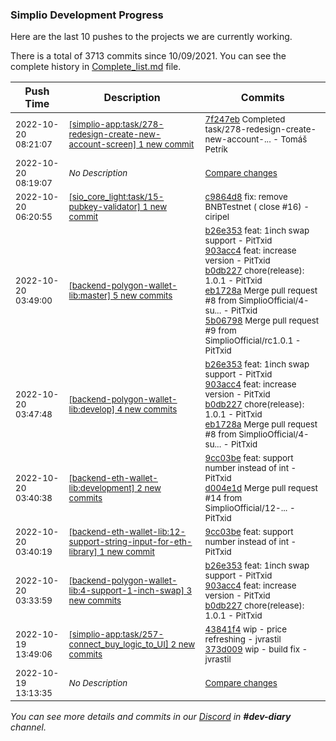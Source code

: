 
### Simplio Development Progress

Here are the last 10 pushes to the projects we are currently working.

There is a total of 3713 commits since 10/09/2021. You can see the complete history in
 [Complete_list.md](Complete_list.md) file.

| Push Time | Description | Commits |
| --- | --- | --- |
| <sub>2022-10-20 08:21:07</sub> | <sub>[[simplio-app:task/278\-redesign\-create\-new\-account\-screen] 1 new commit](https://github.com/SimplioOfficial/simplio-app/commit/7f247eb61155104b4e9202d9d077232ee11231d4)</sub> | <sub>[7f247eb](https://github.com/SimplioOfficial/simplio-app/commit/7f247eb61155104b4e9202d9d077232ee11231d4) Completed task/278-redesign-create-new-account-... - Tomáš Petrík</sub> |
| <sub>2022-10-20 08:19:07</sub> | <sub>_No Description_</sub> | <sub>[Compare changes](https://github.com/SimplioOfficial/simplio-app/compare/c3f61845d4de...e2191cde2563)</sub> |
| <sub>2022-10-20 06:20:55</sub> | <sub>[[sio_core_light:task/15\-pubkey\-validator] 1 new commit](https://github.com/SimplioOfficial/sio_core_light/commit/c9864d86df6bee6af41b8facc683b643871b920c)</sub> | <sub>[c9864d8](https://github.com/SimplioOfficial/sio_core_light/commit/c9864d86df6bee6af41b8facc683b643871b920c) fix: remove BNBTestnet ( close #16) - ciripel</sub> |
| <sub>2022-10-20 03:49:00</sub> | <sub>[[backend-polygon-wallet-lib:master] 5 new commits](https://github.com/SimplioOfficial/backend-polygon-wallet-lib/compare/aa36440bf015...5b06798ba574)</sub> | <sub>[b26e353](https://github.com/SimplioOfficial/backend-polygon-wallet-lib/commit/b26e3538ca413412d0c3e81ef7ab31a122d3d1cb) feat: 1inch swap support - PitTxid<br>[903acc4](https://github.com/SimplioOfficial/backend-polygon-wallet-lib/commit/903acc4111217764cc2ff8294c618c803d6af430) feat: increase version - PitTxid<br>[b0db227](https://github.com/SimplioOfficial/backend-polygon-wallet-lib/commit/b0db2277f15666035119bf204157bf23563d5a02) chore(release): 1.0.1 - PitTxid<br>[eb1728a](https://github.com/SimplioOfficial/backend-polygon-wallet-lib/commit/eb1728a33506ddc1723326f08241ebd00201c42d) Merge pull request #8 from SimplioOfficial/4-su... - PitTxid<br>[5b06798](https://github.com/SimplioOfficial/backend-polygon-wallet-lib/commit/5b06798ba5747291f7b7b72b3078c40d89be2ea4) Merge pull request #9 from SimplioOfficial/rc1.0.1 - PitTxid</sub> |
| <sub>2022-10-20 03:47:48</sub> | <sub>[[backend-polygon-wallet-lib:develop] 4 new commits](https://github.com/SimplioOfficial/backend-polygon-wallet-lib/compare/ebcd4de827bd...eb1728a33506)</sub> | <sub>[b26e353](https://github.com/SimplioOfficial/backend-polygon-wallet-lib/commit/b26e3538ca413412d0c3e81ef7ab31a122d3d1cb) feat: 1inch swap support - PitTxid<br>[903acc4](https://github.com/SimplioOfficial/backend-polygon-wallet-lib/commit/903acc4111217764cc2ff8294c618c803d6af430) feat: increase version - PitTxid<br>[b0db227](https://github.com/SimplioOfficial/backend-polygon-wallet-lib/commit/b0db2277f15666035119bf204157bf23563d5a02) chore(release): 1.0.1 - PitTxid<br>[eb1728a](https://github.com/SimplioOfficial/backend-polygon-wallet-lib/commit/eb1728a33506ddc1723326f08241ebd00201c42d) Merge pull request #8 from SimplioOfficial/4-su... - PitTxid</sub> |
| <sub>2022-10-20 03:40:38</sub> | <sub>[[backend-eth-wallet-lib:development] 2 new commits](https://github.com/SimplioOfficial/backend-eth-wallet-lib/compare/d6b35aa7d0ea...d004e1dc380a)</sub> | <sub>[9cc03be](https://github.com/SimplioOfficial/backend-eth-wallet-lib/commit/9cc03be436caa9e0a3bf156b87e2b687e4cf759a) feat: support number instead of int - PitTxid<br>[d004e1d](https://github.com/SimplioOfficial/backend-eth-wallet-lib/commit/d004e1dc380a25d75977705ebb52b52855ae1491) Merge pull request #14 from SimplioOfficial/12-... - PitTxid</sub> |
| <sub>2022-10-20 03:40:19</sub> | <sub>[[backend-eth-wallet-lib:12\-support\-string\-input\-for\-eth\-library] 1 new commit](https://github.com/SimplioOfficial/backend-eth-wallet-lib/commit/9cc03be436caa9e0a3bf156b87e2b687e4cf759a)</sub> | <sub>[9cc03be](https://github.com/SimplioOfficial/backend-eth-wallet-lib/commit/9cc03be436caa9e0a3bf156b87e2b687e4cf759a) feat: support number instead of int - PitTxid</sub> |
| <sub>2022-10-20 03:33:59</sub> | <sub>[[backend-polygon-wallet-lib:4\-support\-1\-inch\-swap] 3 new commits](https://github.com/SimplioOfficial/backend-polygon-wallet-lib/compare/ebcd4de827bd...b0db2277f156)</sub> | <sub>[b26e353](https://github.com/SimplioOfficial/backend-polygon-wallet-lib/commit/b26e3538ca413412d0c3e81ef7ab31a122d3d1cb) feat: 1inch swap support - PitTxid<br>[903acc4](https://github.com/SimplioOfficial/backend-polygon-wallet-lib/commit/903acc4111217764cc2ff8294c618c803d6af430) feat: increase version - PitTxid<br>[b0db227](https://github.com/SimplioOfficial/backend-polygon-wallet-lib/commit/b0db2277f15666035119bf204157bf23563d5a02) chore(release): 1.0.1 - PitTxid</sub> |
| <sub>2022-10-19 13:49:06</sub> | <sub>[[simplio-app:task/257\-connect\_buy\_logic\_to\_UI] 2 new commits](https://github.com/SimplioOfficial/simplio-app/compare/37a756117c90...373d009254ba)</sub> | <sub>[43841f4](https://github.com/SimplioOfficial/simplio-app/commit/43841f4ad182a3739e9eb220b0ac99e511bcd277) wip - price refreshing - jvrastil<br>[373d009](https://github.com/SimplioOfficial/simplio-app/commit/373d009254baf1e89ad1b90ca1383ad6a8be2ce9) wip - build fix - jvrastil</sub> |
| <sub>2022-10-19 13:13:35</sub> | <sub>_No Description_</sub> | <sub>[Compare changes](https://github.com/SimplioOfficial/simplio-app/compare/508bdb6c320c...37a756117c90)</sub> |

_You can see more details and commits in our [Discord](https://discord.gg/aKhjuwZmdP) in **#dev-diary** channel._
